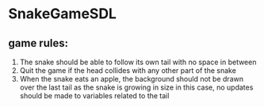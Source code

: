 # SnakeGameSDL

## game rules:
1. The snake should be able to follow its own tail with no space in between
2. Quit the game if the head collides with any other part of the snake
3. When the snake eats an apple, the background should not be drawn over the last tail as the snake is growing in size
    in this case, no updates should be made to variables related to the tail